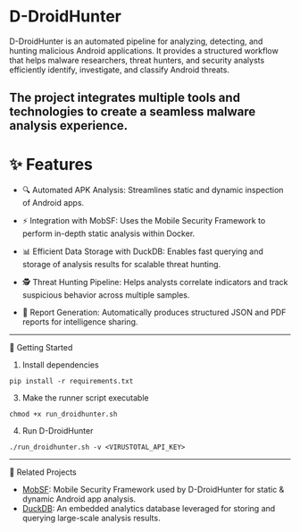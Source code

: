 # D-DroidHunter
D-DroidHunter is an automated pipeline for analyzing, detecting, and hunting malicious Android applications.
It provides a structured workflow that helps malware researchers, threat hunters, and security analysts efficiently identify, investigate, and classify Android threats.

The project integrates multiple tools and technologies to create a seamless malware analysis experience.
---
# ✨ Features
- 🔍 Automated APK Analysis: Streamlines static and dynamic inspection of Android apps.

- ⚡ Integration with MobSF: Uses the Mobile Security Framework to perform in-depth static analysis within Docker.

- 📊 Efficient Data Storage with DuckDB: Enables fast querying and storage of analysis results for scalable threat hunting.

- 🕵️ Threat Hunting Pipeline: Helps analysts correlate indicators and track suspicious behavior across multiple samples.

- 📝 Report Generation: Automatically produces structured JSON and PDF reports for intelligence sharing.
---
🚀 Getting Started
1. Install dependencies
```
pip install -r requirements.txt
```

3. Make the runner script executable
```
chmod +x run_droidhunter.sh
```

4. Run D-DroidHunter
```
./run_droidhunter.sh -v <VIRUSTOTAL_API_KEY>
```
---
🔗 Related Projects
- [MobSF](https://github.com/MobSF/Mobile-Security-Framework-MobSF): Mobile Security Framework used by D-DroidHunter for static & dynamic Android app analysis.
- [DuckDB](https://duckdb.org/): An embedded analytics database leveraged for storing and querying large-scale analysis results.
